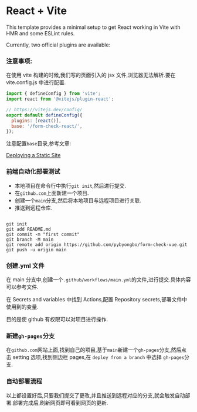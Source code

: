 # React + Vite

This template provides a minimal setup to get React working in Vite with HMR and some ESLint rules.

Currently, two official plugins are available:

### 注意事项:

在使用 vite 构建的时候,我们写的页面引入的 jsx 文件,浏览器无法解析.要在 vite.config.js 中进行配置.

```js
import { defineConfig } from 'vite';
import react from '@vitejs/plugin-react';

// https://vitejs.dev/config/
export default defineConfig({
  plugins: [react()],
  base: '/form-check-react/',
});
```

注意配置`base`目录,参考文章:

[Deploying a Static Site](https://vitejs.dev/guide/static-deploy.html)

### 前端自动化部署测试

- 本地项目在命令行中执行`git init`,然后进行提交.
- 在`github.com`上面新建一个项目.
- 创建一个`main`分支,然后将本地项目与远程项目进行关联.
- 推送到远程仓库.

```shell

git init
git add README.md
git commit -m "first commit"
git branch -M main
git remote add origin https://github.com/pybyongbo/form-check-vue.git
git push -u origin main

```

### 创建.yml 文件

在 main 分支中,创建一个`.github/workflows/main.yml`的文件,进行提交.具体内容可以参考文件.

在 Secrets and variables 中找到 Actions,配置 Repository secrets,部署文件中使用到的变量.

目的是使 github 有权限可以对项目进行操作.

### 新建`gh-pages`分支

在`github.com`网站上面,找到自己的项目,基于`main`新建一个`gh-pages`分支,然后点击 setting 选项,找到侧边栏 pages,在 `deploy from a branch` 中选择 `gh-pages`分支.

### 自动部署流程

以上都设置好后,只要我们提交了更改,并且推送到远程对应的分支,就会触发自动部署.部署完成后,刷新网页即可看到网页的更新.
